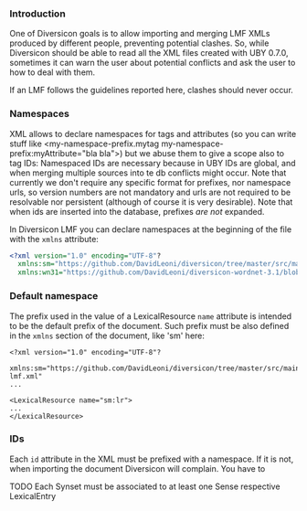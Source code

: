 ### Introduction

One of Diversicon goals is to allow importing and merging LMF XMLs produced by different people,
preventing potential clashes. So, while Diversicon should be able to read all the XML files 
created with UBY 0.7.0, sometimes it can warn the user about potential conflicts and ask the user to how
to deal with them. 

 
If an LMF follows the guidelines reported here, clashes should never occur. 
  

### Namespaces
  
XML allows to declare namespaces for tags and attributes 
(so you can write stuff like <my-namespace-prefix.mytag my-namespace-prefix:myAttribute="bla bla">) but
we abuse them to give a scope also to tag IDs: <tag id="my-namespace-prefix.bla">
Namespaced IDs are necessary because in UBY IDs are global, and when merging multiple sources into te db 
conflicts might occur. Note that currently we don't require any specific format for prefixes,
nor namespace urls, so version numbers are not mandatory and urls are not required 
to be resolvable nor persistent (although of course it is very desirable).
Note that when ids are inserted into the database, prefixes _are not_ expanded.

   
In Diversicon LMF you can declare namespaces at the beginning of the file with the `xmlns`
attribute:

```xml
<?xml version="1.0" encoding="UTF-8"?
  xmlns:sm="https://github.com/DavidLeoni/diversicon/tree/master/src/main/resources/smartphones-lmf.xml"
  xmlns:wn31="https://github.com/DavidLeoni/diversicon-wordnet-3.1/blob/master/src/main/resources/it/unitn/disi/diversicon/data/div-wn31.xml.xz">
```
 

### Default namespace

The prefix used in the value of a LexicalResource `name` attribute is intended to be
the default prefix of the document. Such prefix must be also defined in the `xmlns` 
section of the document, like 'sm' here:

```    
<?xml version="1.0" encoding="UTF-8"?
  xmlns:sm="https://github.com/DavidLeoni/diversicon/tree/master/src/main/resources/smartphones-lmf.xml"
...
      
<LexicalResource name="sm:lr">
...
</LexicalResource>

```

### IDs

Each `id` attribute in the XML must be prefixed with a namespace. If it is not, when importing the 
document Diversicon will complain. You have to 


TODO Each Synset must be associated to at least one Sense respective LexicalEntry
 


